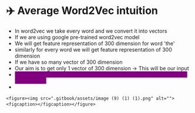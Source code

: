 # ✈️ Average Word2Vec intuition

* In word2vec we take every word and we convert it into vectors
* If we are using google pre-trained word2vec model
* We will get feature representation of 300 dimension for word 'the'
* similarly for every word we will get feature representation of 300 dimension
* If we have so many vector of 300 dimension
* Our aim is to get only 1 vector of 300 dimension -> This will be our input
* <mark style="color:purple;background-color:purple;">**We take average of all the vectors of the words and feed this as input to the model**</mark>
*

    <figure><img src=".gitbook/assets/image (9) (1) (1).png" alt=""><figcaption></figcaption></figure>
